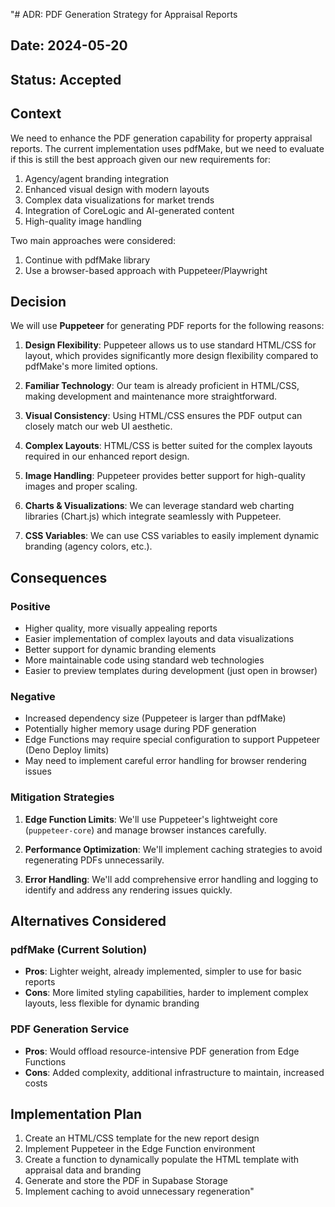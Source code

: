 "# ADR: PDF Generation Strategy for Appraisal Reports

## Date: 2024-05-20

## Status: Accepted

## Context

We need to enhance the PDF generation capability for property appraisal reports. The current implementation uses pdfMake, but we need to evaluate if this is still the best approach given our new requirements for:

1. Agency/agent branding integration
2. Enhanced visual design with modern layouts
3. Complex data visualizations for market trends 
4. Integration of CoreLogic and AI-generated content
5. High-quality image handling

Two main approaches were considered:
1. Continue with pdfMake library
2. Use a browser-based approach with Puppeteer/Playwright

## Decision

We will use **Puppeteer** for generating PDF reports for the following reasons:

1. **Design Flexibility**: Puppeteer allows us to use standard HTML/CSS for layout, which provides significantly more design flexibility compared to pdfMake's more limited options.

2. **Familiar Technology**: Our team is already proficient in HTML/CSS, making development and maintenance more straightforward.

3. **Visual Consistency**: Using HTML/CSS ensures the PDF output can closely match our web UI aesthetic.

4. **Complex Layouts**: HTML/CSS is better suited for the complex layouts required in our enhanced report design.

5. **Image Handling**: Puppeteer provides better support for high-quality images and proper scaling.

6. **Charts & Visualizations**: We can leverage standard web charting libraries (Chart.js) which integrate seamlessly with Puppeteer.

7. **CSS Variables**: We can use CSS variables to easily implement dynamic branding (agency colors, etc.).

## Consequences

### Positive

- Higher quality, more visually appealing reports
- Easier implementation of complex layouts and data visualizations
- Better support for dynamic branding elements
- More maintainable code using standard web technologies
- Easier to preview templates during development (just open in browser)

### Negative

- Increased dependency size (Puppeteer is larger than pdfMake)
- Potentially higher memory usage during PDF generation
- Edge Functions may require special configuration to support Puppeteer (Deno Deploy limits)
- May need to implement careful error handling for browser rendering issues

### Mitigation Strategies

1. **Edge Function Limits**: We'll use Puppeteer's lightweight core (`puppeteer-core`) and manage browser instances carefully.
   
2. **Performance Optimization**: We'll implement caching strategies to avoid regenerating PDFs unnecessarily.

3. **Error Handling**: We'll add comprehensive error handling and logging to identify and address any rendering issues quickly.

## Alternatives Considered

### pdfMake (Current Solution)

- **Pros**: Lighter weight, already implemented, simpler to use for basic reports
- **Cons**: More limited styling capabilities, harder to implement complex layouts, less flexible for dynamic branding

### PDF Generation Service

- **Pros**: Would offload resource-intensive PDF generation from Edge Functions
- **Cons**: Added complexity, additional infrastructure to maintain, increased costs

## Implementation Plan

1. Create an HTML/CSS template for the new report design
2. Implement Puppeteer in the Edge Function environment
3. Create a function to dynamically populate the HTML template with appraisal data and branding
4. Generate and store the PDF in Supabase Storage
5. Implement caching to avoid unnecessary regeneration" 
